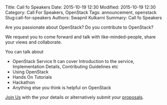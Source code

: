 Title: Call fo Speakers
Date: 2015-10-19 12:30
Modified: 2015-10-19 12:30
Category: Call For Speakers, OpenStack
Tags: announcement, openstack
Slug:call-for-speakers
Authors: Swapnil Kulkarni
Summary: Call fo Speakers

Are you passionate about OpenStack?
Do you contribute to OpenStack?

We request you to come forward and talk with like-minded-people, share your views and collaborate.


You can talk about

- OpenStack Service It can cover Introduction to the service, Implementation Details, Contributing Guidelines etc
- Using OpenStack
- Hands On Tutorials
- Hackathon
- Anything else you think is helpful on OpenStack


[Join Us](http://goo.gl/forms/HEF5e8qBBV) with the your details or alternatively submit your [proposals](http://goo.gl/forms/R4Rr1DsrpI).
